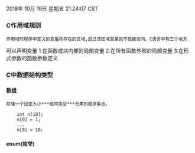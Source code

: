 2018年 10月 19日 星期五 21:24:07 CST

### C作用域规则
	作用域时程序中定义的变量所存在的区域,超过该区域变量就不能被访问。C语言中有三个地方
可以声明变量
	1.在函数或块内部的局部变量
	2.在所有函数外部的局部变量
	3.在形式参数的函数参数定义

### C中数据结构类型

#### 数组
	存储一个固定大小***相同类型***元素的顺序集合。

```
	int n[10];
	n[0] = 1;
	...
	n[9] = 10;
```

#### enum(枚举)

